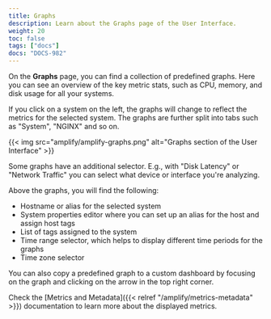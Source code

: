 ```yaml
---
title: Graphs
description: Learn about the Graphs page of the User Interface.
weight: 20
toc: false
tags: ["docs"]
docs: "DOCS-982"
---
```


 On the **Graphs** page, you can find a collection of predefined graphs. Here you can see an overview of the key metric stats, such as CPU, memory, and disk usage for all your systems.

If you click on a system on the left, the graphs will change to reflect the metrics for the selected system. The graphs are further split into tabs such as "System", "NGINX" and so on.

{{< img src="amplify/amplify-graphs.png" alt="Graphs section of the User Interface" >}}

Some graphs have an additional selector. E.g., with "Disk Latency" or "Network Traffic" you can select what device or interface you're analyzing.

Above the graphs, you will find the following:

  * Hostname or alias for the selected system
  * System properties editor where you can set up an alias for the host and assign host tags
  * List of tags assigned to the system
  * Time range selector, which helps to display different time periods for the graphs
  * Time zone selector

You can also copy a predefined graph to a custom dashboard by focusing on the graph and clicking on the arrow in the top right corner.

Check the [Metrics and Metadata]({{< relref "/amplify/metrics-metadata" >}}) documentation to learn more about the displayed metrics.

